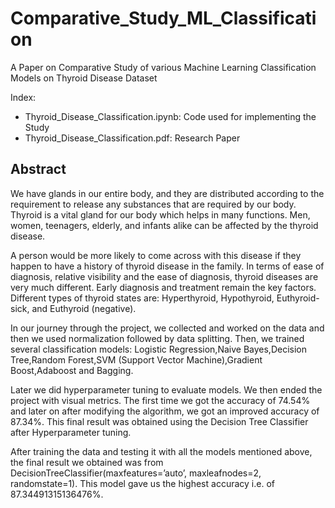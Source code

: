 # Comparative_Study_ML_Classification

A Paper on Comparative Study of various Machine Learning Classification Models on Thyroid Disease Dataset 

Index:
- Thyroid_Disease_Classification.ipynb: Code used for implementing the Study
- Thyroid_Disease_Classification.pdf: Research Paper

## Abstract
We have glands in our entire body, and they are distributed according to the requirement to release any substances that are required by our body. Thyroid is a vital gland for our body which helps in many functions. Men, women, teenagers, elderly, and infants alike can be affected by the thyroid disease.

A person would be more likely to come across with this disease if they happen to have a history of thyroid disease in the family. In terms of ease of diagnosis, relative visibility and the ease of diagnosis, thyroid diseases are very much different. Early diagnosis and treatment remain the key factors. Different types of thyroid states are: Hyperthyroid, Hypothyroid, Euthyroid- sick, and Euthyroid (negative). 

In our journey through the project, we collected and worked on the data and then we used normalization followed by data splitting. Then, we trained several classification models: Logistic Regression,Naive Bayes,Decision Tree,Random
Forest,SVM (Support Vector Machine),Gradient Boost,Adaboost and Bagging. 

Later we did hyperparameter tuning to evaluate models. We then ended the project with visual metrics. The first time we got the accuracy of 74.54% and later on after modifying the algorithm, we got an improved accuracy of 87.34%. This final result was obtained using the Decision Tree Classifier after Hyperparameter tuning.

After training the data and testing it with all the models mentioned above, the final result we obtained was from DecisionTreeClassifier(maxfeatures=’auto’, maxleafnodes=2, randomstate=1). This model gave us the highest accuracy i.e. of
87.34491315136476%.
